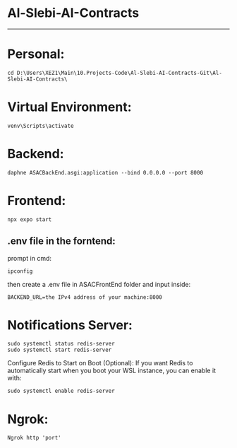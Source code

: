 # Al-Slebi-AI-Contracts
---
# Personal:
```
cd D:\Users\XEZ1\Main\10.Projects-Code\Al-Slebi-AI-Contracts-Git\Al-Slebi-AI-Contracts\
```
# Virtual Environment: 
```
venv\Scripts\activate
```
# Backend:
```
daphne ASACBackEnd.asgi:application --bind 0.0.0.0 --port 8000
```
# Frontend:
```
npx expo start
```
## .env file in the forntend:
prompt in cmd: 
```
ipconfig
```
then create a .env file in ASACFrontEnd folder and input inside:
```
BACKEND_URL=the IPv4 address of your machine:8000
```
# Notifications Server:
```
sudo systemctl status redis-server
sudo systemctl start redis-server
```
Configure Redis to Start on Boot (Optional): If you want Redis to automatically start when you boot your WSL instance, you can enable it with:
```
sudo systemctl enable redis-server
```
# Ngrok:
```
Ngrok http 'port'
```
